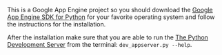 This is a Google App Engine project so you should download the
[Google App Engine SDK for Python](https://developers.google.com/appengine/downloads)
for your favorite operating system and follow the instructions for the
installation.

After the installation make sure that you are able to run the
[The Python Development Server](https://developers.google.com/appengine/docs/python/tools/devserver)
from the terminal: `dev_appserver.py --help`.
